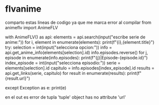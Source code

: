 # flvanime
comparto estas lineas de codigo ya que me marca error al compilar
from animeflv import AnimeFLV

with AnimeFLV() as api:
    elements = api.search(input("escribe serie de anime:"))
for i, element in enumerate(elements):
     print(f"{i},{element.title}")
try:
         selection = int(input("selecciona opcion:"))
         info = api.get_anime_info(elements[selection].id)
         info.episodes.reverse()
         for j, episode in enumerate(info.episodes):
             print(f"{j}|Episode-{episode.id}")
             index_episode = int(input("selecciona episodio:"))
             serie = elements[selection].id
             capitulo = info.episodes[index_episode].id
             results = api.get_links(serie, capitulo)
             for result in enumerate(results):
                 print(f"{result.url}") 
            
except Exception as e:
            print(e)

en el out es error de tupla
'tuple' object has no attribute 'url'

